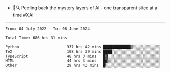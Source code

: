 - 🧅🔍 Peeling back the mystery layers of AI - one transparent slice at a time #XAI

---

<!--START_SECTION:waka-->

```txt
From: 04 July 2022 - To: 08 June 2024

Total Time: 686 hrs 31 mins

Python                     337 hrs 42 mins ████████████▒░░░░░░░░░░░░   49.19 %
TeX                        108 hrs 39 mins ████░░░░░░░░░░░░░░░░░░░░░   15.83 %
TypeScript                 48 hrs 3 mins   █▓░░░░░░░░░░░░░░░░░░░░░░░   07.00 %
HTML                       44 hrs 3 mins   █▓░░░░░░░░░░░░░░░░░░░░░░░   06.42 %
Other                      29 hrs 43 mins  █░░░░░░░░░░░░░░░░░░░░░░░░   04.33 %
```

<!--END_SECTION:waka-->
